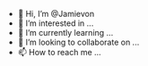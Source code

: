 - 👋 Hi, I’m @Jamievon
- 👀 I’m interested in ...
- 🌱 I’m currently learning ...
- 💞️ I’m looking to collaborate on ...
- 📫 How to reach me ...

<!---
Jamievon/Jamievon is a ✨ special ✨ repository because its `README.md` (this file) appears on your GitHub profile.
You can click the Preview link to take a look at your changes.
--->
